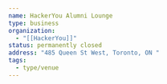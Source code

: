 ```yaml
---
name: HackerYou Alumni Lounge
type: business
organization:
  - "[[HackerYou]]"
status: permanently closed
address: "485 Queen St West, Toronto, ON "
tags:
  - type/venue
---
```

